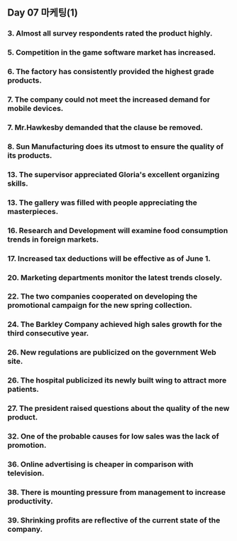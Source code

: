 ## Day 07 마케팅(1)

### 3. Almost all survey respondents rated the product highly.

### 5. Competition in the game software market has increased.

### 6. The factory has consistently provided the highest grade products.

### 7. The company could not meet the increased demand for mobile devices.

### 7. Mr.Hawkesby demanded that the clause be removed.

### 8. Sun Manufacturing does its utmost to ensure the quality of its products.

### 13. The supervisor appreciated Gloria's excellent organizing skills.

### 13. The gallery was filled with people appreciating the masterpieces.

### 16. Research and Development will examine food consumption trends in foreign markets.

### 17. Increased tax deductions will be effective as of June 1.

### 20. Marketing departments monitor the latest trends closely.

### 22. The two companies cooperated on developing the promotional campaign for the new spring collection.

### 24. The Barkley Company achieved high sales growth for the third consecutive year.

### 26. New regulations are publicized on the government Web site.

### 26. The hospital publicized its newly built wing to attract more patients.

### 27. The president raised questions about the quality of the new product.

### 32. One of the probable causes for low sales was the lack of promotion.

### 36. Online advertising is cheaper in comparison with television.

### 38. There is mounting pressure from management to increase productivity.

### 39. Shrinking profits are reflective of the current state of the company.



